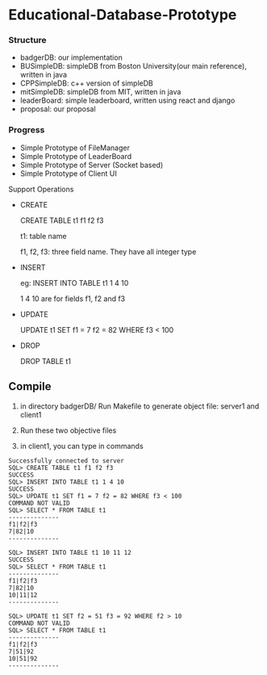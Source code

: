 # Educational-Database-Prototype

### Structure

* badgerDB: our implementation
* BUSimpleDB: simpleDB from Boston University(our main reference), written in java
* CPPSimpleDB: c++ version of simpleDB
* mitSimpleDB: simpleDB from MIT, written in java
* leaderBoard: simple leaderboard, written using react and django
* proposal: our proposal



### Progress

* Simple Prototype of FileManager
* Simple Prototype of LeaderBoard
* Simple Prototype of Server (Socket based)
* Simple Prototype of Client UI



Support Operations

* CREATE

  CREATE TABLE t1 f1 f2 f3

  t1: table name

  f1, f2, f3: three field name. They have all integer type

* INSERT

  eg: INSERT INTO TABLE t1 1 4 10

  1 4 10 are for fields f1, f2 and f3

* UPDATE

  UPDATE t1 SET f1 = 7 f2 = 82 WHERE f3 < 100

* DROP

  DROP TABLE t1



## Compile
1. in directory badgerDB/
	Run Makefile to generate object file: server1 and client1
	
2. Run these two objective files

3. in client1, you can type in commands

  ```
  Successfully connected to server
  SQL> CREATE TABLE t1 f1 f2 f3
  SUCCESS
  SQL> INSERT INTO TABLE t1 1 4 10
  SUCCESS
  SQL> UPDATE t1 SET f1 = 7 f2 = 82 WHERE f3 < 100
  COMMAND NOT VALID
  SQL> SELECT * FROM TABLE t1
  --------------
  f1|f2|f3
  7|82|10
  --------------
  
  SQL> INSERT INTO TABLE t1 10 11 12
  SUCCESS
  SQL> SELECT * FROM TABLE t1
  --------------
  f1|f2|f3
  7|82|10
  10|11|12
  --------------
  
  SQL> UPDATE t1 SET f2 = 51 f3 = 92 WHERE f2 > 10                    
  COMMAND NOT VALID
  SQL> SELECT * FROM TABLE t1
  --------------
  f1|f2|f3
  7|51|92
  10|51|92
  --------------
  ```

  
